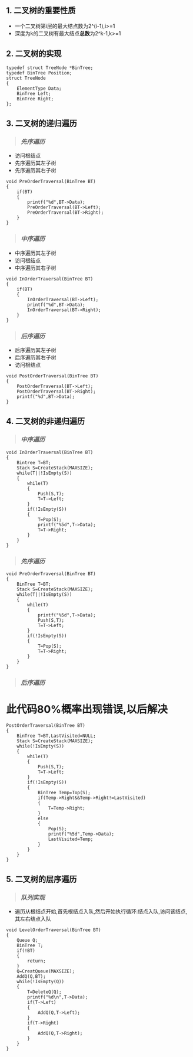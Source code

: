 ## 1. 二叉树的重要性质

* 一个二叉树第i层的最大结点数为2^(i-1),i>=1
* 深度为k的二叉树有最大结点**总数**为2^k-1,k>=1

## 2. 二叉树的实现

```
typedef struct TreeNode *BinTree;
typedef BinTree Position;
struct TreeNode
{
    ElementType Data;
    BinTree Left;
    BinTree Right;
};
```

## 3. 二叉树的递归遍历

> ### *先序遍历*

* 访问根结点
* 先序遍历其左子树
* 先序遍历其右子树

```
void PreOrderTraversal(BinTree BT)
{
    if(BT)
    {
        printf("%d",BT->Data);
        PreOrderTraversal(BT->Left);
        PreOrderTraversal(BT->Right);
    }
}
```

> ### *中序遍历*
> 
* 中序遍历其左子树
* 访问根结点
* 中序遍历其右子树

```
void InOrderTraversal(BinTree BT)
{
    if(BT)
    {
        InOrderTraversal(BT->Left);
        printf("%d",BT->Data);
        InOrderTraversal(BT->Right);
    }
}
```

> ### *后序遍历*
> 
* 后序遍历其左子树
* 后序遍历其右子树
* 访问根结点

```
void PostOrderTraversal(BinTree BT)
{
    PostOrderTraversal(BT->Left);
    PostOrderTraversal(BT->Right);
    printf("%d",BT->Data);
}
```

## 4. 二叉树的非递归遍历

> ### *中序遍历*

```
void InOrderTraversal(BinTree BT)
{
    Bintree T=BT;
    Stack S=CreateStack(MAXSIZE);
    while(T||!IsEmpty(S))
    {
        while(T)
        {
            Push(S,T);
            T=T->Left;
        }
        if(!IsEmpty(S))
        {
            T=Pop(S);
            printf("%5d",T->Data);
            T=T->Right;
        }
    }
}
```

> ### *先序遍历*

```
void PreOrderTraversal(BinTree BT)
{
    BinTree T=BT;
    Stack S=CreateStack(MAXSIZE);
    while(T||!IsEmpty(S))
    {
        while(T)
        {
            printf("%5d",T->Data);
            Push(S,T);
            T=T->Left;
        }
        if(!IsEmpty(S))
        {
            T=Pop(S);
            T=T->Right;
        }
    }
}
```

> ### *后序遍历* 

# 此代码80%概率出现错误,以后解决

```
PostOrderTraversal(BinTree BT)
{
    BinTree T=BT,LastVisited=NULL;
    Stack S=CreateStack(MAXSIZE);
    while(!IsEmpty(S))
    {
        while(T)
        {
            Push(S,T);
            T=T->Left;
        }
        if(!IsEmpty(S))
        {
            BinTree Temp=Top(S);
            if(Temp->Right&&Temp->Right!=LastVisited)
            {
                T=Temp->Right;
            }
            else
            {
                Pop(S);
                printf("%5d",Temp->Data);
                LastVisited=Temp;
            }
        }
    }
}
```

## 5. 二叉树的层序遍历

> ### *队列实现*

* 遍历从根结点开始,首先根结点入队,然后开始执行循环:结点入队,访问该结点,其左右结点入队

```
void LevelOrderTraversal(BinTree BT)
{
    Queue Q;
    BinTree T;
    if(!BT)
    {
        return;
    }
    Q=CreatQueue(MAXSIZE);
    AddQ(Q,BT);
    while(!IsEmpty(Q))
    {
        T=DeleteQ(Q);
        printf("%d\n",T->Data);
        if(T->Left)
        {
            AddQ(Q,T->Left);
        }
        if(T->Right)
        {
            AddQ(Q,T->Right);
        }
    }
}
```
